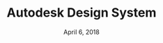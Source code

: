---
layout: post
date: April 6, 2018
title: Autodesk Design System
company: Autodesk
link: https://hig.autodesk.com/web
image: images/systems/autodesk.jpg
description: The Autodesk Human Interface Guidelines are a living design system, helping teams design, write, and build better experiences within and across our products.

---